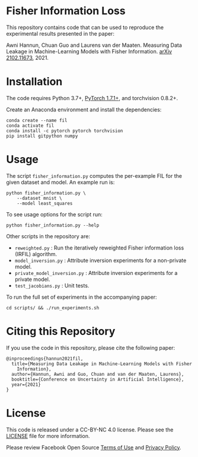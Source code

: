 # Fisher Information Loss

This repository contains code that can be used to reproduce the experimental
results presented in the paper:

Awni Hannun, Chuan Guo and Laurens van der Maaten. Measuring Data Leakage in
Machine-Learning Models with Fisher Information. 
[arXiv 2102.11673](https://arxiv.org/abs/2102.11673), 2021.

# Installation

The code requires Python 3.7+, [PyTorch
1.7.1+](https://pytorch.org/get-started/locally/), and torchvision 0.8.2+.

Create an Anaconda environment and install the dependencies:

```
conda create --name fil
conda activate fil
conda install -c pytorch pytorch torchvision
pip install gitpython numpy
```

# Usage

The script `fisher_information.py` computes the per-example FIL for the given
dataset and model. An example run is:

```
python fisher_information.py \
    --dataset mnist \
    --model least_squares
```

To see usage options for the script run:

```
python fisher_information.py --help
```

Other scripts in the repository are:
- `reweighted.py` : Run the iteratively reweighted Fisher information loss
  (IRFIL) algorithm.
- `model_inversion.py` : Attribute inversion experiments for a non-private
  model.
- `private_model_inversion.py` : Attribute inversion experiments for a private
  model.
- `test_jacobians.py` : Unit tests.

To run the full set of experiments in the accompanying paper:
```
cd scripts/ && ./run_experiments.sh
```

# Citing this Repository

If you use the code in this repository, please cite the following paper:

```
@inproceedings{hannun2021fil,
  title={Measuring Data Leakage in Machine-Learning Models with Fisher
    Information},
  author={Hannun, Awni and Guo, Chuan and van der Maaten, Laurens},
  booktitle={Conference on Uncertainty in Artificial Intelligence},
  year={2021}
}
```

# License

This code is released under a CC-BY-NC 4.0 license. Please see the
[LICENSE](LICENSE) file for more information.

Please review Facebook Open Source [Terms of
Use](https://opensource.facebook.com/legal/terms) and [Privacy
Policy](https://opensource.facebook.com/legal/privacy).

